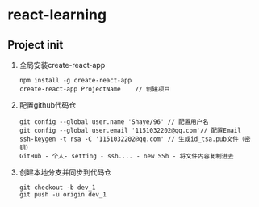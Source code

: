 # react-learning

## Project init

1. 全局安装create-react-app

   ```shell
   npm install -g create-react-app
   create-react-app ProjectName    // 创建项目
   ```

2. 配置github代码仓

   ```shell
   git config --global user.name 'Shaye/96'	// 配置用户名
   git config --global user.email '1151032202@qq.com'// 配置Email
   ssh-keygen -t rsa -C '1151032202@qq.com'	// 生成id_tsa.pub文件（密钥）
   GitHub - 个人- setting - ssh.... - new SSh - 将文件内容复制进去
   ```

3. 创建本地分支并同步到代码仓

   ```shell
   git checkout -b dev_1
   git push -u origin dev_1
   ```

   